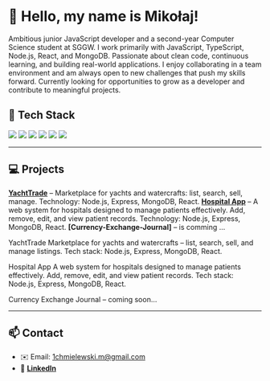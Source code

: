 # 👋 Hello, my name is Mikołaj!

<p>
  Ambitious junior JavaScript developer and a second-year Computer Science student at SGGW.
  I work primarily with JavaScript, TypeScript, Node.js, React, and MongoDB. Passionate about clean code, continuous learning, and building real-world applications.
  I enjoy collaborating in a team environment and am always open to new challenges that push my skills forward. Currently looking for opportunities to grow as a developer and contribute to meaningful projects.
</p>

## 🧰 Tech Stack

<p>
  <img src="https://img.shields.io/badge/JavaScript-F7DF1E?style=for-the-badge&logo=javascript&logoColor=black"/>
  <img src="https://img.shields.io/badge/TypeScript-3178C6?style=for-the-badge&logo=typescript&logoColor=white"/>
  <img src="https://img.shields.io/badge/Node.js-339933?style=for-the-badge&logo=nodedotjs&logoColor=white"/>
  <img src="https://img.shields.io/badge/React-61DAFB?style=for-the-badge&logo=react&logoColor=black"/>
  <img src="https://img.shields.io/badge/Next.js-000000?style=for-the-badge&logo=nextdotjs&logoColor=white"/>
  <img src="https://img.shields.io/badge/MongoDB-47A248?style=for-the-badge&logo=mongodb&logoColor=white"/>
</p>

---

## 💻 Projects

**[YachtTrade](https://github.com/mikolajchm/YachtTrade)** – Marketplace for yachts and watercrafts: list, search, sell, manage. Technology: Node.js, Express, MongoDB, React.
**[Hospital App](https://github.com/mikolajchm/HospitalApp)** – A web system for hospitals designed to manage patients effectively. Add, remove, edit, and view patient records. Technology: Node.js, Express, MongoDB, React.
**[Currency-Exchange-Journal]** – is comming ...

YachtTrade
Marketplace for yachts and watercrafts – list, search, sell, and manage listings.
Tech stack: Node.js, Express, MongoDB, React.

Hospital App
A web system for hospitals designed to manage patients effectively. Add, remove, edit, and view patient records.
Tech stack: Node.js, Express, MongoDB, React.

Currency Exchange Journal – coming soon...



---

## 📫 Contact

- ✉️ Email: 1chmielewski.m@gmail.com
- 💼 **[LinkedIn](https://www.linkedin.com/in/miko%C5%82aj-chmielewski/)**
